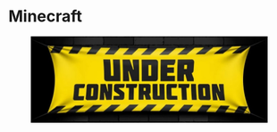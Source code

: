 # Minecraft

<figure><img src="../.gitbook/assets/wip_page.jpg" alt=""><figcaption></figcaption></figure>
